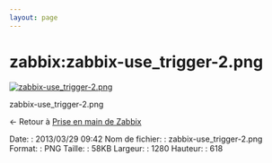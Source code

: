 ```yaml
---
layout: page
---
```


zabbix:zabbix-use\_trigger-2.png
================================

[![zabbix-use\_trigger-2.png](..//assets/media/zabbix/zabbix-use_trigger-2.png@cache=&w=900&h=434 "zabbix-use_trigger-2.png")](..//assets/media/zabbix/zabbix-use_trigger-2.png@cache= "Afficher le fichier original")

zabbix-use\_trigger-2.png

← Retour à [Prise en main de
Zabbix](../../zabbix/zabbix-use.html "zabbix:zabbix-use")

Date:
:   2013/03/29 09:42
Nom de fichier:
:   zabbix-use\_trigger-2.png
Format:
:   PNG
Taille:
:   58KB
Largeur:
:   1280
Hauteur:
:   618

